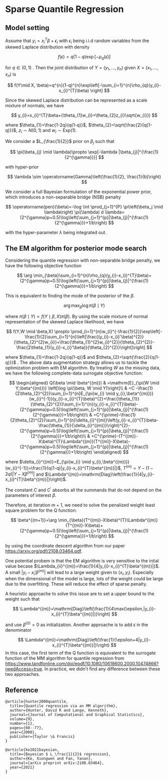 # Sparse Quantile Regression

##  Model setting	

Assume that $y_{i}=x_{i}^{T}\beta+\epsilon_{i}$ with $\epsilon_{i}$ being i.i.d random variables from the skewed Laplace distribution with density



$$
f(\epsilon)=q(1-q) \exp[-\rho_{q}(\epsilon)]
$$



for $q \in (0,1)$ . Then the joint distribution of $Y=(y_{1},...,y_{n})$ given $X=(x_{1},...,x_{n})$ is



$$
f(Y\mid X, \beta)=q^{n}(1-q)^{n}\exp\left[-\sum_{i=1}^{n}\rho_{q}(y_{i}-x_{i}^{T}\beta) \right]
$$



Since the skewed Laplace distribution can be represented as a scale mixture of normals, we have



$$
y_{i}=x_{i}^{T}\beta+(\theta_{1}w_{i}+\theta_{2}z_{i}\sqrt{w_{i}})
$$



where $\theta_{1}=\frac{1-2q}{q(1-q)}$,  $\theta_{2}=\sqrt{\frac{2}{q(1-q)}}$,  $z_{i}\sim N(0,1)$ and $w_{i} \sim \mathrm{Exp}(1)$.



We consider a $L_{\frac{1}{2}}$ prior on $\beta_{j}$ such that

 

$$
\pi(\beta_{j} \mid  \lambda)\propto \exp[-\lambda |\beta_{j}|^{\frac{1}{2^{\gamma}}}]
$$



with hyper-prior 



$$
\lambda \sim \operatorname{Gamma}\left(\frac{1}{2}, \frac{1}{b}\right)
$$



We consider a full Bayesian formulation of the exponential power prior, which introduces a non-separable bridge (NSB) penalty



$$
\operatorname{pen}(\beta)=-\log \int \prod_{j=1}^{P} \pi\left(\beta_j \mid \lambda\right) \pi(\lambda) d \lambda=(2^{\gamma}p+0.5)\log\left(\sum_{j=1}^{p}|\beta_{j}|^{\frac{1}{2^{\gamma}}}+1/b\right)
$$



with the hyper-parameter $\lambda$ being integrated out.



## The EM algorithm for posterior mode search 

Considering the quantile regression with non-separable bridge penalty, we have the following objective function



$$
\arg \min_{\beta}\sum_{i=1}^{n}\rho_{q}(y_{i}-x_{i}^{T}\beta)+(2^{\gamma}p+0.5)\log\left(\sum_{j=1}^{p}|\beta_{j}|^{\frac{1}{2^{\gamma}}}+1/b\right)
$$



This is equivalent to finding the mode of the posterior of the $\beta$.


$$
\arg \max_{\beta}\log \pi(\beta \mid Y)
$$


where $\pi(\beta \mid Y) \propto f(Y \mid \beta, X)\pi(\beta)$. By using the scale mixture of normal representation of the skewed Laplace likelihood,  we have

$$
f(Y,W \mid \beta,X) \propto \prod_{i=1}^{n}w_{i}^{-\frac{1}{2}}\exp\left[-\frac{1}{2}\sum_{i=1}^{n}\left[\frac{(y_{i}-x_{i}'\beta)^{2}}{\theta_{2}^{2}w_{i}}+\frac{\theta_{1}^{2}w_{i}^{2}}{\theta_{2}^{2}}-\frac{2\theta_{1}(y_{i}-x_{i}'\beta)}{\theta_{2}^{2}}\right]\right]
$$



where $\theta_{1}=\frac{1-2q}{q(1-q)}$ and $\theta_{2}=\sqrt{\frac{2}{q(1-q)}}$ . The above data augmentation strategy allows us to tackle the optimization problem with EM algorithm. By treating $W$ as the missing data, we have the following complete-data surrogate objective function:



$$
\begin{aligned}
Q(\beta \mid \beta^{(m)}) & =\mathrm{E}_{\pi(W \mid Y,\beta^{(m)})} \left[\log \pi(\beta, W \mid Y)\right]\\
                          & =C -\frac{1}{2\theta_{2}^{2}}\sum_{i=1}^{n}E_{\pi(w_{i} \mid y_{i},\beta^{(m)})}(w_{i}^{-1})(y_{i}-x_{i}^{T}\beta)^{2}+\frac{\theta_{1}}{\theta_{2}^{2}}\sum_{i=1}^{n}(y_{i}-x_{i}^{T}\beta)-(2^{\gamma}p+0.5)\log\left(\sum_{j=1}^{p}|\beta_{j}|^{\frac{1}{2^{\gamma}}}+1/b\right)\\
                          & =C^{\prime}-\frac{1}{2\theta_{2}^{2}}\sum_{i=1}^{n}\delta_{i}^{(m)}\left(y_{i}-x_{i}^{T}\beta-\frac{\theta_{1}}{\delta_{i}^{(m)}}\right)^{2}-(2^{\gamma}p+0.5)\log\left(\sum_{j=1}^{p}|\beta_{j}|^{\frac{1}{2^{\gamma}}}+1/b\right)\\
                          & =C^{\prime}-(T^{(m)}-X\beta)^{T}\Lambda^{(m)}(T^{(m)}-X\beta)-(2^{\gamma}p+0.5)\log\left(\sum_{j=1}^{p}|\beta_{j}|^{\frac{1}{2^{\gamma}}}+1/b\right)
\end{aligned}
$$



where $\delta_{i}^{(m)}=E_{\pi(w_{i} \mid y_{i},\beta^{(m)})}(w_{i}^{-1})=\frac{1}{q(1-q)|y_{i}-x_{i}^{T}\beta^{(m)}|}$, $T^{(m)}=Y-(1-2q)|Y-X\beta^{(m)}|$ and $\Lambda^{(m)}=\mathrm{Diag}\left(\frac{1}{4|y_{i}-x_{i}^{T}\beta^{(m)}|}\right)$.  



The constant $C$ and $C^{\prime}$ absorbs all the summands that do not depend on the parameters of interest $\beta$. 



Therefore, at iteration $m+1$, we need to solve the penalized weight least square problem for the Q function: 



$$
\beta^{(m+1)}=\arg \min_{\beta}(T^{(m)}-X\beta)^{T}\Lambda^{(m)}(T^{(m)}-X\beta)+(2^{\gamma}p+0.5)\log\left(\sum_{j=1}^{p}|\beta_{j}|^{\frac{1}{2^{\gamma}}}+1/b\right)
$$



by using the coordinate descent algorithm from our paper https://arxiv.org/pdf/2108.03464.pdf.



One potential probem is that the EM algorithm is very sensitive to the intial value becase $\Lambda_{ii}^{(m)}=\frac{1}{4|y_{i}-x_{i}^{T}\beta^{(m)}|}$. A small $|y_{i}-x_{i}'\beta^{(m)}|$ will lead to a large weight given to $(x_{i},y_{i})$. Especially when the dimensional of the model is large, lots of the weight could be large due to the overfitting. These will reduce the effect of sparse penalty. 

 A heuristic approache to solve this issue are to set a upper bound to the weight such that



$$
\Lambda^{(m)}=\mathrm{Diag}\left(\frac{1}{4\max(\epsilon,|y_{i}-x_{i}^{T}\beta^{(m)}|)}\right)
$$



and use $\beta^{(0)}=0$ as initialization. Another approache is to add $\epsilon$ in the denominator


$$
\Lambda^{(m)}=\mathrm{Diag}\left(\frac{1}{\epsilon+4|y_{i}-x_{i}^{T}\beta^{(m)}|}\right)
$$
In this case, the first term of the Q function is equivalent to the surrogate function of the MM algorithm for quantile regression from https://www.tandfonline.com/doi/epdf/10.1080/10618600.2000.10474866?needAccess=true. In practice, we didn't find any difference between these two approaches.



## Reference

```
@article{hunter2000quantile,
  title={Quantile regression via an MM algorithm},
  author={Hunter, David R and Lange, Kenneth},
  journal={Journal of Computational and Graphical Statistics},
  volume={9},
  number={1},
  pages={60--77},
  year={2000},
  publisher={Taylor \& Francis}
}
```

```
@article{ke2021bayesian,
  title={Bayesian $ L_\frac{1}{2}$ regression},
  author={Ke, Xiongwen and Fan, Yanan},
  journal={arXiv preprint arXiv:2108.03464},
  year={2021}
}
```





